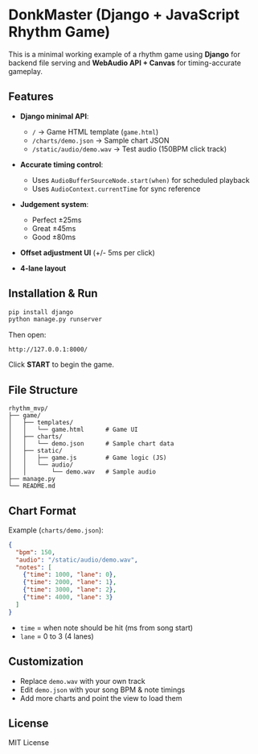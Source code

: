 # DonkMaster (Django + JavaScript Rhythm Game)

This is a minimal working example of a rhythm game using **Django** for backend file serving and **WebAudio API + Canvas** for timing-accurate gameplay.

## Features

* **Django minimal API**:

  * `/` → Game HTML template (`game.html`)
  * `/charts/demo.json` → Sample chart JSON
  * `/static/audio/demo.wav` → Test audio (150BPM click track)
* **Accurate timing control**:

  * Uses `AudioBufferSourceNode.start(when)` for scheduled playback
  * Uses `AudioContext.currentTime` for sync reference
* **Judgement system**:

  * Perfect ±25ms
  * Great ±45ms
  * Good ±80ms
* **Offset adjustment UI** (+/- 5ms per click)
* **4-lane layout**

## Installation & Run

```bash
pip install django
python manage.py runserver
```

Then open:

```
http://127.0.0.1:8000/
```

Click **START** to begin the game.

## File Structure

```
rhythm_mvp/
├── game/
│   ├── templates/
│   │   └── game.html      # Game UI
│   ├── charts/
│   │   └── demo.json      # Sample chart data
│   ├── static/
│   │   ├── game.js        # Game logic (JS)
│   │   └── audio/
│   │       └── demo.wav   # Sample audio
├── manage.py
└── README.md
```

## Chart Format

Example (`charts/demo.json`):

```json
{
  "bpm": 150,
  "audio": "/static/audio/demo.wav",
  "notes": [
    {"time": 1000, "lane": 0},
    {"time": 2000, "lane": 1},
    {"time": 3000, "lane": 2},
    {"time": 4000, "lane": 3}
  ]
}
```

* `time` = when note should be hit (ms from song start)
* `lane` = 0 to 3 (4 lanes)

## Customization

* Replace `demo.wav` with your own track
* Edit `demo.json` with your song BPM & note timings
* Add more charts and point the view to load them

## License

MIT License


